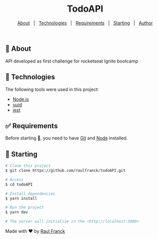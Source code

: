 
<h1 align="center">TodoAPI</h1>


<!-- Status -->

<!-- <h4 align="center"> 
	🚧  Desafio 🚀 Under construction...  🚧
</h4> 

<hr> -->

<p align="center">
  <a href="#dart-about">About</a> &#xa0; | &#xa0; 
  <a href="#rocket-technologies">Technologies</a> &#xa0; | &#xa0;
  <a href="#white_check_mark-requirements">Requirements</a> &#xa0; | &#xa0;
  <a href="#checkered_flag-starting">Starting</a> &#xa0; | &#xa0;
  <a href="https://github.com/{{YOUR_GITHUB_USERNAME}}" target="_blank">Author</a>
</p>

<br>

## :dart: About ##

API developed as first challenge for rocketseat Ignite bootcamp

## :rocket: Technologies ##

The following tools were used in this project:

- [Node.js](https://nodejs.org/en/)
- [uuid](https://www.npmjs.com/package/uuid)
- [jest](https://jestjs.io/docs/getting-started)

## :white_check_mark: Requirements ##

Before starting :checkered_flag:, you need to have [Git](https://git-scm.com) and [Node](https://nodejs.org/en/) installed.

## :checkered_flag: Starting ##

```bash
# Clone this project
$ git clone https://github.com/raulfranck/todoAPI.git

# Access
$ cd todoAPI

# Install dependencies
$ yarn install

# Run the project
$ yarn dev

# The server will initialize in the <http://localhost:3000>
```


Made with :heart: by <a href="https://github.com/raulfranck" target="_blank">Raul Franck</a>

&#xa0;

